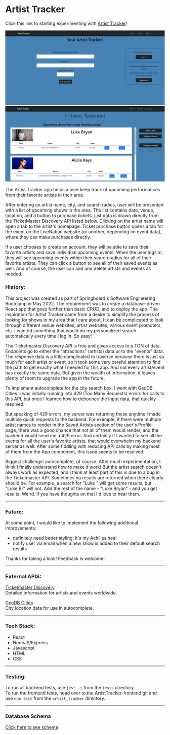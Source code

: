 # Artist Tracker

Click this link to starting experimenting with [Artist Tracker](https://my-artisttracker.surge.sh)!

![Landing Page](./screenshot-landing.jpg)
![User Homepage](./screenshot-userhome.jpg)

The Artist Tracker app helps a user keep track of upcoming performances from their favorite artists in their area.

After entering an artist name, city, and search radius, user will be presented with a list of upcoming shows in the area. The list contains date, venue, location, and a button to purchase tickets. List data is drawn directly from the TicketMaster Discovery API listed below. Clicking on the artist name will open a tab to the artist's homepage. Ticket purchase button opens a tab for the event on the LiveNation website (or another, depending on event data), where they can make purchases directly. 

If a user chooses to create an account, they will be able to save their favorite artists and save individual upcoming events. When the user logs in, they will see upcoming events within their search radius for all of their favorite artists. They can click a button to see all of their saved events as well. And of course, the user can add and delete artists and events as needed.

### History:
This project was created as part of Springboard's Software Engineering Bootcamp in May 2022. The requirement was to create a database-driven React app that goes further than basic CRUD, and to deploy the app. The inspiration for Artist Tracker came from a desire to simplify the process of looking for shows in my area that I care about. It can be complicated to look through different venue websites, artist websites, various event promoters, etc. I wanted something that would do my personalized search automatically every time I log in. So easy!

The Ticketmaster Discovery API is free and gives access to a TON of data. Endpoints go to either the "attractions" (artists) data or to the "events" data. The response data is a little complicated to traverse because there is just so much for each artist or event, so it took some very careful attention to find the path to get exactly what I needed for this app. And not every artist/event has exactly the same data. But given the wealth of information, it leaves plenty of room to upgrade the app in the future.

To implement autocomplete for the city search box, I went with GeoDB Cities. I was initially running into 429 (Too Many Requests) errors for calls to this API, but once I learned how to debounce the input data, that quickly resolved.

But speaking of 429 errors, my server was returning these anytime I made multiple quick requests to the backend. For example, if there were multiple artist names to render in the Saved Artists section of the user's Profile page, there was a good chance that not all of them would render, and the backend would send me a 429 error. And certainly if I wanted to see all the events for all the user's favorite artists, that would overwhelm my backend server as well. After some fiddling with reducing API calls by making most of them from the App component, this issue seems to be resolved. 

Biggest challenge: autocomplete, of course. After much experimentation, I think I finally understand how to make it work! But the artist search doesn't always work as expected, and I think at least part of this is due to a bug in the Ticketmaster API. Sometimes no results are returned when there clearly should be. For example, a search for "Luke " will get some results, but "Luke Br" will not. Add the rest of the name - "Luke Bryan" - and you get results. Weird. If you have thoughts on that I'd love to hear them.
***
### Future:
At some point, I would like to implement the following additional improvements:  
- definitely need better styling, it's my Achilles heel
- notify user via email when a new show is added to their default search results

Thanks for taking a look! Feedback is welcome!
***
### External APIS:
[Ticketmaster Discovery]  
Detailed information for artists and events worldwide.

[GeoDB Cities]  
City location data for use in autocomplete.
***
### Tech Stack:
- React
- NodeJS/Express
- Javascript
- HTML
- CSS
***
### Testing:
To run all backend tests, use `jest -i` from the `tests` directory.<br>
To run the frontend tests, head over to the ArtistTracker-frontend git and use `npm test` from the `artist_tracker` directory.
***
### Database Schema
[Click here to see schema](https://docs.google.com/spreadsheets/d/13pP8Nzs6U3eVurl1PG3c_0opi2dEZCj3PXV9-BGEvNw/edit?usp=sharing)

[Ticketmaster Discovery]:<https://app.ticketmaster.com/discovery/v2>
[GeoDB Cities]:<https://wft-geo-db.p.rapidapi.com/v1/geo/cities>
